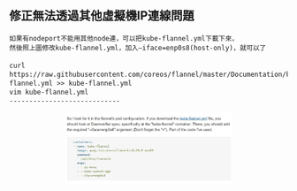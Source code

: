 ## 修正無法透過其他虛擬機IP連線問題

    如果有nodeport不能用其他node連，可以把kube-flannel.yml下載下來，
    然後照上圖修改kube-flannel.yml，加入—iface=enp0s8(host-only)，就可以了

    curl https://raw.githubusercontent.com/coreos/flannel/master/Documentation/kube-flannel.yml >> kube-flannel.yml
    vim kube-flannel.yml
    ----------------------------

<div  align="center">  
 <img src="https://raw.githubusercontent.com/TKTim/Docker-/master/Picture/38.jpg" width = "60%" height = "60%" alt="01" align=center />

 <div align="left">